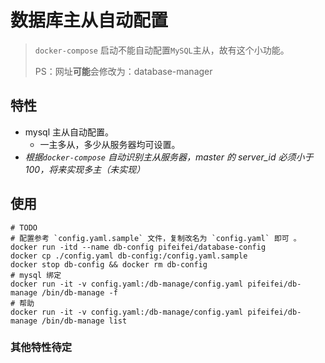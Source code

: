 # 数据库主从自动配置

> `docker-compose` 启动不能自动配置`MySQL`主从，故有这个小功能。
>
> PS：网址**可能**会修改为：database-manager

## 特性

* mysql 主从自动配置。
  * 一主多从，多少从服务器均可设置。
* _根据`docker-compose` 自动识别主从服务器，master 的 server_id 必须小于100，将来实现多主（未实现）_



## 使用

```shell
# TODO
# 配置参考 `config.yaml.sample` 文件，复制改名为 `config.yaml` 即可 。
docker run -itd --name db-config pifeifei/database-config
docker cp ./config.yaml db-config:/config.yaml.sample
docker stop db-config && docker rm db-config
# mysql 绑定
docker run -it -v config.yaml:/db-manage/config.yaml pifeifei/db-manage /bin/db-manage -f
# 帮助
docker run -it -v config.yaml:/db-manage/config.yaml pifeifei/db-manage /bin/db-manage list
```



### 其他特性待定


